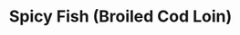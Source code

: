 ---
category: broiler
name: Spicy Fish (Broiled Cod Loin)
title: Spicy Fish (Broiled Cod Loin)
price: '32.95'
---